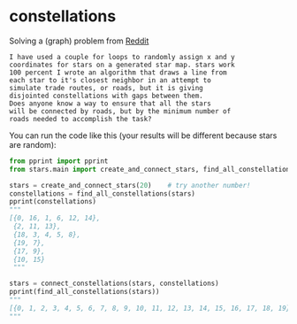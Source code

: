 # constellations

Solving a (graph) problem from [Reddit](https://www.reddit.com/r/CodingHelp/comments/od2aew/python_starmapping_question/)

```
I have used a couple for loops to randomly assign x and y
coordinates for stars on a generated star map. stars work 
100 percent I wrote an algorithm that draws a line from 
each star to it's closest neighbor in an attempt to 
simulate trade routes, or roads, but it is giving 
disjointed constellations with gaps between them. 
Does anyone know a way to ensure that all the stars 
will be connected by roads, but by the minimum number of 
roads needed to accomplish the task?
```

You can run the code like this (your results will be different because stars are random):
```python
from pprint import pprint
from stars.main import create_and_connect_stars, find_all_constellations, connect_constellations

stars = create_and_connect_stars(20)    # try another number!
constellations = find_all_constellations(stars)
pprint(constellations)
"""
[{0, 16, 1, 6, 12, 14},
 {2, 11, 13},
 {18, 3, 4, 5, 8},
 {19, 7},
 {17, 9},
 {10, 15}
 """

stars = connect_constellations(stars, constellations)
pprint(find_all_constellations(stars))
"""
[{0, 1, 2, 3, 4, 5, 6, 7, 8, 9, 10, 11, 12, 13, 14, 15, 16, 17, 18, 19}]
"""
```